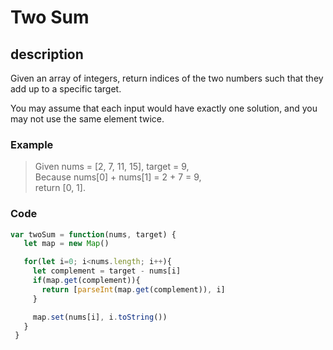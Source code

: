 # Two Sum

## description
Given an array of integers, return indices of the two numbers such that they add up to a specific target.

You may assume that each input would have exactly one solution, and you may not use the same element twice.

### Example
> Given nums = [2, 7, 11, 15], target = 9,  
> Because nums[0] + nums[1] = 2 + 7 = 9,  
> return [0, 1].  


### Code

``` js
var twoSum = function(nums, target) {
   let map = new Map()

   for(let i=0; i<nums.length; i++){
     let complement = target - nums[i]
     if(map.get(complement)){
       return [parseInt(map.get(complement)), i]
     }

     map.set(nums[i], i.toString())
   }
 }
```
